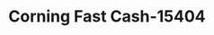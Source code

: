 ---
f_zip-code: 72422
f_state-code: AR
title: Corning Fast Cash-15404
f_phone: 870-857-9012
f_city-only: Corning
f_address: 310 North Missouri Avenue Suite A Corning
f_location-unique-id: '15404'
slug: corning-fast-cash-15404
updated-on: '2024-05-30T13:46:58.046Z'
created-on: '2024-05-30T13:36:59.803Z'
published-on: '2024-05-30T13:54:32.469Z'
f_city-state: cms/city/corning-ar.md
f_company: cms/company/corning-fast-cash.md
f_state: cms/state/arkansas.md
layout: '[payday-loan].html'
tags: payday-loan
---